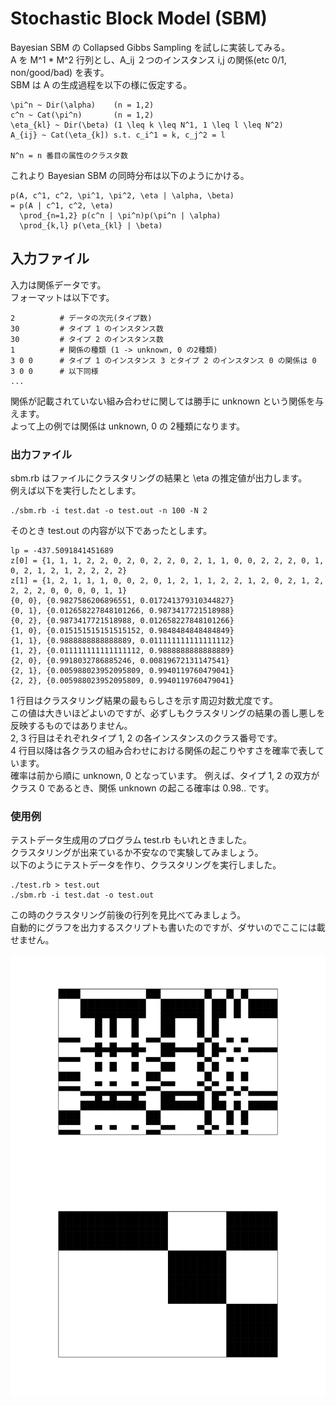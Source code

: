 # Stochastic Block Model (SBM)

Bayesian SBM の Collapsed Gibbs Sampling を試しに実装してみる。   
A を M^1 * M^2 行列とし、A_ij ２つのインスタンス i,j の関係(etc 0/1, non/good/bad) を表す。   
SBM は A の生成過程を以下の様に仮定する。   

    \pi^n ~ Dir(\alpha)    (n = 1,2)
    c^n ~ Cat(\pi^n)       (n = 1,2)
    \eta_{kl} ~ Dir(\beta) (1 \leq k \leq N^1, 1 \leq l \leq N^2)
    A_{ij} ~ Cat(\eta_{k]) s.t. c_i^1 = k, c_j^2 = l

    N^n = n 番目の属性のクラスタ数
    
これより Bayesian SBM の同時分布は以下のようにかける。

    p(A, c^1, c^2, \pi^1, \pi^2, \eta | \alpha, \beta)
    = p(A | c^1, c^2, \eta) 
      \prod_{n=1,2} p(c^n | \pi^n)p(\pi^n | \alpha)
      \prod_{k,l} p(\eta_{kl} | \beta)

## 入力ファイル

入力は関係データです。  
フォーマットは以下です。

    2          # データの次元(タイプ数)
    30         # タイプ 1 のインスタンス数
    30         # タイプ 2 のインスタンス数
    1          # 関係の種類 (1 -> unknown, 0 の2種類)
    3 0 0      # タイプ 1 のインスタンス 3 とタイプ 2 のインスタンス 0 の関係は 0
    3 0 0      # 以下同様
    ...

関係が記載されていない組み合わせに関しては勝手に unknown という関係を与えます。   
よって上の例では関係は unknown, 0 の 2種類になります。

### 出力ファイル
sbm.rb はファイルにクラスタリングの結果と \eta の推定値が出力します。  
例えば以下を実行したとします。

    ./sbm.rb -i test.dat -o test.out -n 100 -N 2

そのとき test.out の内容が以下であったとします。

    lp = -437.5091841451689
    z[0] = {1, 1, 1, 2, 2, 0, 2, 0, 2, 2, 0, 2, 1, 1, 0, 0, 2, 2, 2, 0, 1, 0, 2, 1, 2, 1, 2, 2, 2, 2}
    z[1] = {1, 2, 1, 1, 1, 0, 0, 2, 0, 1, 2, 1, 1, 2, 2, 1, 2, 0, 2, 1, 2, 2, 2, 2, 0, 0, 0, 0, 1, 1}
    {0, 0}, {0.9827586206896551, 0.017241379310344827}
    {0, 1}, {0.012658227848101266, 0.9873417721518988}
    {0, 2}, {0.9873417721518988, 0.012658227848101266}
    {1, 0}, {0.015151515151515152, 0.9848484848484849}
    {1, 1}, {0.9888888888888889, 0.011111111111111112}
    {1, 2}, {0.011111111111111112, 0.9888888888888889}
    {2, 0}, {0.9918032786885246, 0.00819672131147541}
    {2, 1}, {0.005988023952095809, 0.9940119760479041}
    {2, 2}, {0.005988023952095809, 0.9940119760479041}


1 行目はクラスタリング結果の最もらしさを示す周辺対数尤度です。   
この値は大きいほどよいのですが、必ずしもクラスタリングの結果の善し悪しを反映するものではありません。   
2, 3 行目はそれぞれタイプ 1, 2 の各インスタンスのクラス番号です。   
4 行目以降は各クラスの組み合わせにおける関係の起こりやすさを確率で表しています。   
確率は前から順に unknown, 0 となっています。
例えば、タイプ 1, 2 の双方がクラス 0 であるとき、関係 unknown の起こる確率は 0.98.. です。

### 使用例

テストデータ生成用のプログラム test.rb もいれときました。   
クラスタリングが出来ているか不安なので実験してみましょう。    
以下のようにテストデータを作り、クラスタリングを実行しました。

    ./test.rb > test.out
    ./sbm.rb -i test.dat -o test.out


この時のクラスタリング前後の行列を見比べてみましょう。    
自動的にグラフを出力するスクリプトも書いたのですが、ダサいのでここには載せません。    

![before](https://github.com/masakazu-ishihata/sbm/blob/master/test/test.png)
![after](https://github.com/masakazu-ishihata/sbm/blob/master/test/test.res.png)
